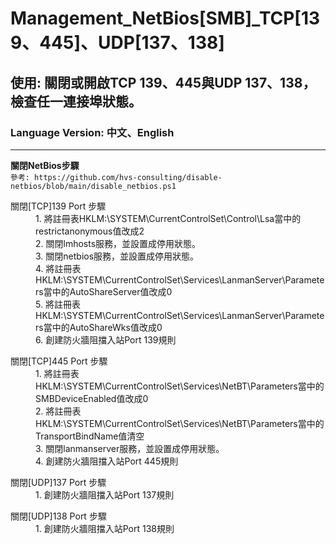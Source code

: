 # Management_NetBios[SMB]_TCP[139、445]、UDP[137、138]

## 使用: 關閉或開啟TCP 139、445與UDP 137、138，檢查任一連接埠狀態。

### Language Version: 中文、English
________________________________________________________________________________________________________________


**關閉NetBios步驟**\
``參考: https://github.com/hvs-consulting/disable-netbios/blob/main/disable_netbios.ps1``


<dl>
	<dt>關閉[TCP]139 Port 步驟</dt>
	<dd>1. 將註冊表HKLM:\SYSTEM\CurrentControlSet\Control\Lsa當中的restrictanonymous值改成2</dd>
	<dd>2. 關閉lmhosts服務，並設置成停用狀態。</dd>
	<dd>3. 關閉netbios服務，並設置成停用狀態。</dd>
	<dd>4. 將註冊表HKLM:\SYSTEM\CurrentControlSet\Services\LanmanServer\Parameters當中的AutoShareServer值改成0</dd>
	<dd>5. 將註冊表HKLM:\SYSTEM\CurrentControlSet\Services\LanmanServer\Parameters當中的AutoShareWks值改成0</dd>
	<dd>6. 創建防火牆阻擋入站Port 139規則</dd>
</dl>

<dl>
	<dt>關閉[TCP]445 Port 步驟</dt>
	<dd>1. 將註冊表HKLM:\SYSTEM\CurrentControlSet\Services\NetBT\Parameters當中的SMBDeviceEnabled值改成0</dd>
	<dd>2. 將註冊表HKLM:\SYSTEM\CurrentControlSet\Services\NetBT\Parameters當中的TransportBindName值清空</dd>
	<dd>3. 關閉lanmanserver服務，並設置成停用狀態。</dd>
	<dd>4. 創建防火牆阻擋入站Port 445規則</dd>
</dl>

<dl>
	<dt>關閉[UDP]137 Port 步驟</dt>
	<dd>1. 創建防火牆阻擋入站Port 137規則</dd>
</dl>

<dl>
	<dt>關閉[UDP]138 Port 步驟</dt>
	<dd>1. 創建防火牆阻擋入站Port 138規則</dd>
</dl>
